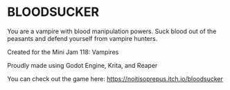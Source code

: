# BLOODSUCKER

You are a vampire with blood manipulation powers. Suck blood out of the peasants and defend yourself from vampire hunters.

Created for the Mini Jam 118: Vampires

Proudly made using Godot Engine, Krita, and Reaper

You can check out the game here:
https://noitisoprepus.itch.io/bloodsucker
